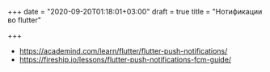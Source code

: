 +++
date = "2020-09-20T01:18:01+03:00"
draft = true
title = "Нотификации во flutter"

+++


- https://academind.com/learn/flutter/flutter-push-notifications/
- https://fireship.io/lessons/flutter-push-notifications-fcm-guide/